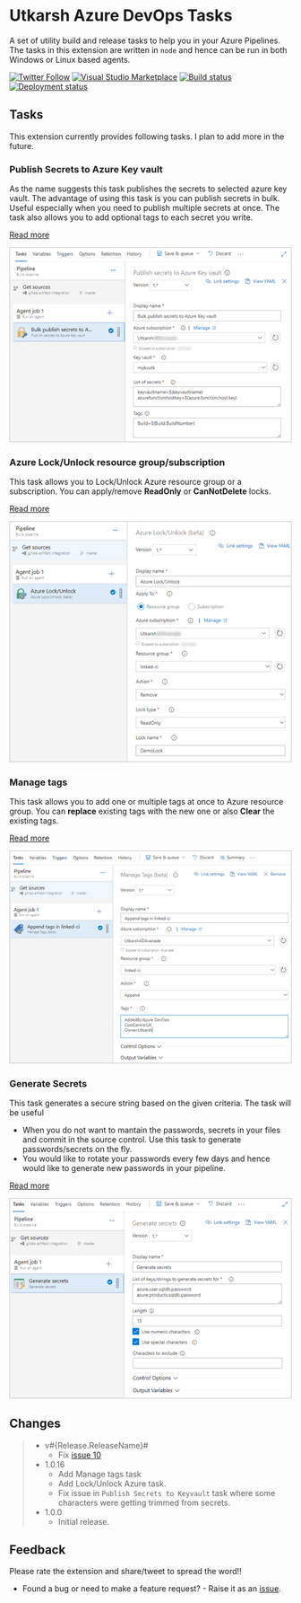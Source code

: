 # Utkarsh Azure DevOps Tasks

A set of utility build and release tasks to help you in your Azure Pipelines. The tasks in this extension are written in `node` and hence can be run in both Windows or Linux based agents.

[![Twitter Follow](https://img.shields.io/twitter/follow/onlyutkarsh.svg?style=social&label=Follow)](https://twitter.com/onlyutkarsh)
[![Visual Studio Marketplace](https://img.shields.io/vscode-marketplace/v/onlyutkarsh.utkarsh-utility-tasks.svg)](https://marketplace.visualstudio.com/items?itemName=onlyutkarsh.utkarsh-utility-tasks)
[![Build status](https://dev.azure.com/utkarshshigihalli/opensource/_apis/build/status/utkarsh-utilities-tasks-CI)](https://dev.azure.com/utkarshshigihalli/opensource/_build/latest?definitionId=1) 
[![Deployment status](https://vsrm.dev.azure.com/utkarshshigihalli/_apis/public/Release/badge/7dacb9d3-9bce-415a-a15a-1b3e415612c8/1/7)](https://vsrm.dev.azure.com/utkarshshigihalli/_apis/public/Release/badge/7dacb9d3-9bce-415a-a15a-1b3e415612c8/1/7)


## Tasks

This extension currently provides following tasks. I plan to add more in the future.

### Publish Secrets to Azure Key vault

As the name suggests this task publishes the secrets to selected azure key vault. The advantage of using this task is you can publish secrets in bulk. Useful especially when you need to publish multiple secrets at once. The task also allows you to add optional tags to each secret you write. 

[Read more](./tasks/publish-secrets-to-kv)


![publish-to-kv](/images/screenshots/publish-to-kv.png)

### Azure Lock/Unlock resource group/subscription


This task allows you to Lock/Unlock Azure resource group or a subscription. You can apply/remove **ReadOnly** or **CanNotDelete** locks. 

[Read more](./tasks/azure-lock-unlock)


![azure-lock-unlock](/images/screenshots/azure-lock-unlock.png)

### Manage tags

This task allows you to add one or multiple tags at once to Azure resource group. You can **replace** existing tags with the new one or also **Clear** the existing tags. 

[Read more](./tasks/azure-lock-unlock)

![azure-manage-tags](/images/screenshots/azure-manage-tags.png)

### Generate Secrets

This task generates a secure string based on the given criteria. The task will be useful 

- When you do not want to mantain the passwords, secrets in your files and commit in the source control. Use this task to generate passwords/secrets on the fly. 
- You would like to rotate your passwords every few days and hence would like to generate new passwords in your pipeline.  

[Read more](./tasks/secrets-for-strings)

![generate-secret](/images/screenshots/generate-secrets.png)

## Changes

> - v#{Release.ReleaseName}#
>   - Fix [issue 10](https://github.com/onlyutkarsh/utkarsh-utility-tasks/issues/10)
> - 1.0.16
>   - Add Manage tags task
>   - Add Lock/Unlock Azure task.
>   - Fix issue in `Publish Secrets to Keyvault` task where some characters were getting trimmed from secrets. 
> - 1.0.0 
>   - Initial release.

## Feedback

Please rate the extension and share/tweet to spread the word!!

- Found a bug or need to make a feature request? - Raise it as an [issue](https://github.com/onlyutkarsh/utkarsh-utility-tasks/issues).
